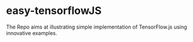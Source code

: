 # easy-tensorflowJS
The Repo aims at illustrating simple implementation of TensorFlow.js  using innovative examples.
